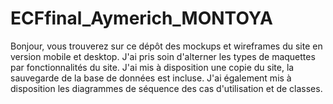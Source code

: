 # ECFfinal_Aymerich_MONTOYA

Bonjour, vous trouverez sur ce dépôt des mockups et wireframes du site en version mobile et desktop. J'ai pris soin d'alterner les types de maquettes par fonctionnalités du site. J'ai mis à disposition une copie du site, la sauvegarde de la base de données est incluse. J'ai également mis à disposition les diagrammes de séquence des cas d'utilisation et de classes.
